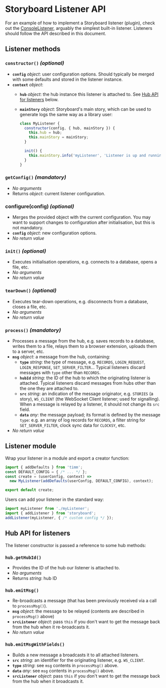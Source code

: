 # Storyboard Listener API

For an example of how to implement a Storyboard listener (plugin), check out the [ConsoleListener](https://github.com/guigrpa/storyboard/blob/master/src/listeners/console.js), arguably the simplest built-in listener. Listeners should follow the API described in this document.


## Listener methods

### `constructor()` *(optional)*

* **`config`** *object*: user configuration options. Should typically be merged with some defaults and stored in the listener instance.
* **`context`** *object*:
    - **`hub`** *object*: the hub instance this listener is attached to. See [Hub API for listeners](#hub-api-for-listeners) below.
    - **`mainStory`** *object*: Storyboard's main story, which can be used to generate logs the same way as a library user:

        ```js
        class MyListener {
          constructor(config, { hub, mainStory }) {
            this.hub = hub;
            this.mainStory = mainStory;
          }

          init() {
            this.mainStory.info('myListener', 'Listener is up and running!');
          }
        }
        ```


### `getConfig()` *(mandatory)*

* *No arguments*
* Returns *object*: current listener configuration.


### configure(config) *(optional)*

* Merges the provided object with the current configuration. You may want to support changes to configuration after initialisation, but this is not mandatory.
* **`config`** *object*: new configuration options.
* *No return value*


### `init()` *(optional)*

* Executes initialisation operations, e.g. connects to a database, opens a file, etc.
* *No arguments*
* *No return value*


### `tearDown()` *(optional)*

* Executes tear-down operations, e.g. disconnects from a database, closes a file, etc.
* *No arguments*
* *No return value*


### `process()` *(mandatory)*

* Processes a message from the hub, e.g. saves records to a database, writes them to a file, relays them to a browser extension, uploads them to a server, etc.
* **`msg`** *object*: a message from the hub, containing:
    - **`type`** *string*: the type of message, e.g. `RECORDS`, `LOGIN_REQUEST`, `LOGIN_RESPONSE`, `SET_SERVER_FILTER`... Typical listeners discard messages with `type` other than `RECORDS`.
    - **`hubId`** *string*: the ID of the hub to which the originating listener is attached. Typical listeners discard messages from hubs other than the one they are attached to.
    - **`src`** *string*: an indication of the message originator, e.g. `STORIES` (a story), `WS_CLIENT` (the WebSocket Client listener; used for signalling). When a message is relayed by a listener, it should not change its `src` field.
    - **`data`** *any*: the message payload; its format is defined by the message `type`: e.g. an array of log records for `RECORDS`, a filter string for `SET_SERVER_FILTER`, clock sync data for `CLOCKSY`, etc.
* *No return value*


## Listener module

Wrap your listener in a module and export a creator function:

```js
import { addDefaults } from 'timm';
const DEFAULT_CONFIG = { /* ... */ };
const create = (userConfig, context) =>
  new MyListener(addDefaults(userConfig, DEFAULT_CONFIG), context);

export default create;
```

Users can add your listener in the standard way:

```js
import myListener from './myListener';
import { addListener } from 'storyboard';
addListener(myListener, { /* custom config */ });
```


## Hub API for listeners

The listener constructor is passed a reference to some hub methods:

### `hub.getHubId()`

* Provides the ID of the hub our listener is attached to.
* *No arguments*
* Returns *string*: hub ID

### `hub.emitMsg()`

* Re-broadcasts a message (that has been previously received via a call to `processMsg()`).
* **`msg`** *object*: the message to be relayed (contents are described in `processMsg()` above)
* **`srcListener`** *object*: pass `this` if you don't want to get the message back from the hub when it re-broadcasts it.
* *No return value*

### `hub.emitMsgWithFields()`

* Builds a new message a broadcasts it to all attached listeners.
* **`src`** *string*: an identifier for the originating listener, e.g. `WS_CLIENT`.
* **`type`** *string*: see `msg` contents in `processMsg()` above.
* **`data`** *any*: see `msg` contents in `processMsg()` above.
* **`srcListener`** *object*: pass `this` if you don't want to get the message back from the hub when it broadcasts it.
